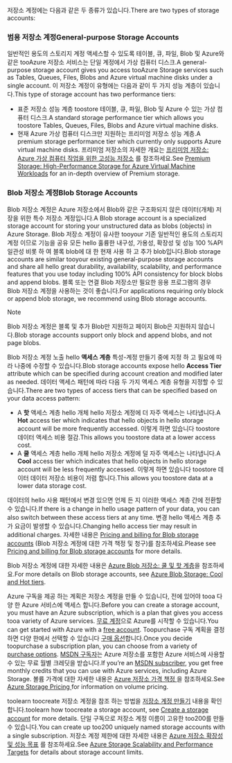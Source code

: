 <span data-ttu-id="c247f-101">저장소 계정에는 다음과 같은 두 종류가 있습니다.</span><span class="sxs-lookup"><span data-stu-id="c247f-101">There are two types of storage accounts:</span></span>

### <a name="general-purpose-storage-accounts"></a><span data-ttu-id="c247f-102">범용 저장소 계정</span><span class="sxs-lookup"><span data-stu-id="c247f-102">General-purpose Storage Accounts</span></span>
<span data-ttu-id="c247f-103">일반적인 용도의 스토리지 계정 액세스할 수 있도록 테이블, 큐, 파일, Blob 및 Azure와 같은 tooAzure 저장소 서비스는 단일 계정에서 가상 컴퓨터 디스크.</span><span class="sxs-lookup"><span data-stu-id="c247f-103">A general-purpose storage account gives you access tooAzure Storage services such as Tables, Queues, Files, Blobs and Azure virtual machine disks under a single account.</span></span> <span data-ttu-id="c247f-104">이 저장소 계정이 유형에는 다음과 같이 두 가지 성능 계층이 있습니다.</span><span class="sxs-lookup"><span data-stu-id="c247f-104">This type of storage account has two performance tiers:</span></span>

* <span data-ttu-id="c247f-105">표준 저장소 성능 계층 toostore 테이블, 큐, 파일, Blob 및 Azure 수 있는 가상 컴퓨터 디스크.</span><span class="sxs-lookup"><span data-stu-id="c247f-105">A standard storage performance tier which allows you toostore Tables, Queues, Files, Blobs and Azure virtual machine disks.</span></span>
* <span data-ttu-id="c247f-106">현재 Azure 가상 컴퓨터 디스크만 지원하는 프리미엄 저장소 성능 계층.</span><span class="sxs-lookup"><span data-stu-id="c247f-106">A premium storage performance tier which currently only supports Azure virtual machine disks.</span></span> <span data-ttu-id="c247f-107">프리미엄 저장소의 자세한 개요는 [프리미엄 저장소: Azure 가상 컴퓨터 작업을 위한 고성능 저장소](../articles/storage/common/storage-premium-storage.md) 를 참조하세요.</span><span class="sxs-lookup"><span data-stu-id="c247f-107">See [Premium Storage: High-Performance Storage for Azure Virtual Machine Workloads](../articles/storage/common/storage-premium-storage.md) for an in-depth overview of Premium storage.</span></span>

### <a name="blob-storage-accounts"></a><span data-ttu-id="c247f-108">Blob 저장소 계정</span><span class="sxs-lookup"><span data-stu-id="c247f-108">Blob Storage Accounts</span></span>
<span data-ttu-id="c247f-109">Blob 저장소 계정은 Azure 저장소에서 Blob와 같은 구조화되지 않은 데이터(개체) 저장을 위한 특수 저장소 계정입니다.</span><span class="sxs-lookup"><span data-stu-id="c247f-109">A Blob storage account is a specialized storage account for storing your unstructured data as blobs (objects) in Azure Storage.</span></span> <span data-ttu-id="c247f-110">Blob 저장소 계정이 유사한 tooyour 기존 일반적인 용도의 스토리지 계정 이므로 기능을 공유 모든 hello 훌륭한 내구성, 가용성, 확장성 및 성능 100 %API 일관성 비롯 하 여 블록 blob에 대 한 현재 사용 하 고 추가 blob입니다.</span><span class="sxs-lookup"><span data-stu-id="c247f-110">Blob storage accounts are similar tooyour existing general-purpose storage accounts and share all hello great durability, availability, scalability, and performance features that you use today including 100% API consistency for block blobs and append blobs.</span></span> <span data-ttu-id="c247f-111">블록 또는 연결 Blob 저장소만 필요한 응용 프로그램의 경우 Blob 저장소 계정을 사용하는 것이 좋습니다.</span><span class="sxs-lookup"><span data-stu-id="c247f-111">For applications requiring only block or append blob storage, we recommend using Blob storage accounts.</span></span>

> [!NOTE]
> <span data-ttu-id="c247f-112">Blob 저장소 계정은 블록 및 추가 Blob만 지원하고 페이지 Blob은 지원하지 않습니다.</span><span class="sxs-lookup"><span data-stu-id="c247f-112">Blob storage accounts support only block and append blobs, and not page blobs.</span></span>
> 
> 

<span data-ttu-id="c247f-113">Blob 저장소 계정 노출 hello **액세스 계층** 특성-계정 만들기 중에 지정 하 고 필요에 따라 나중에 수정할 수 있습니다.</span><span class="sxs-lookup"><span data-stu-id="c247f-113">Blob storage accounts expose hello **Access Tier** attribute which can be specified during account creation and modified later as needed.</span></span> <span data-ttu-id="c247f-114">데이터 액세스 패턴에 따라 다음 두 가지 액세스 계층 유형을 지정할 수 있습니다.</span><span class="sxs-lookup"><span data-stu-id="c247f-114">There are two types of access tiers that can be specified based on your data access pattern:</span></span>

* <span data-ttu-id="c247f-115">A **핫** 액세스 계층 hello 개체 hello 저장소 계정에 더 자주 액세스는 나타냅니다.</span><span class="sxs-lookup"><span data-stu-id="c247f-115">A **Hot** access tier which indicates that hello objects in hello storage account will be more frequently accessed.</span></span> <span data-ttu-id="c247f-116">이렇게 하면 있습니다 toostore 데이터 액세스 비용 절감.</span><span class="sxs-lookup"><span data-stu-id="c247f-116">This allows you toostore data at a lower access cost.</span></span>
* <span data-ttu-id="c247f-117">A **쿨** 액세스 계층 hello 개체 hello 저장소 계정에 덜 자주 액세스는 나타냅니다.</span><span class="sxs-lookup"><span data-stu-id="c247f-117">A **Cool** access tier which indicates that hello objects in hello storage account will be less frequently accessed.</span></span> <span data-ttu-id="c247f-118">이렇게 하면 있습니다 toostore 데이터 데이터 저장소 비용이 저렴 합니다.</span><span class="sxs-lookup"><span data-stu-id="c247f-118">This allows you toostore data at a lower data storage cost.</span></span>

<span data-ttu-id="c247f-119">데이터의 hello 사용 패턴에서 변경 있으면 언제 든 지 이러한 액세스 계층 간에 전환할 수 있습니다.</span><span class="sxs-lookup"><span data-stu-id="c247f-119">If there is a change in hello usage pattern of your data, you can also switch between these access tiers at any time.</span></span> <span data-ttu-id="c247f-120">변경 hello 액세스 계층 추가 요금이 발생할 수 있습니다.</span><span class="sxs-lookup"><span data-stu-id="c247f-120">Changing hello access tier may result in additional charges.</span></span> <span data-ttu-id="c247f-121">자세한 내용은 [Pricing and billing for Blob storage accounts](../articles/storage/blobs/storage-blob-storage-tiers.md#pricing-and-billing) (Blob 저장소 계정에 대한 가격 책정 및 청구)를 참조하세요.</span><span class="sxs-lookup"><span data-stu-id="c247f-121">Please see [Pricing and billing for Blob storage accounts](../articles/storage/blobs/storage-blob-storage-tiers.md#pricing-and-billing) for more details.</span></span>

<span data-ttu-id="c247f-122">Blob 저장소 계정에 대한 자세한 내용은 [Azure Blob 저장소: 쿨 및 핫 계층](../articles/storage/blobs/storage-blob-storage-tiers.md)을 참조하세요.</span><span class="sxs-lookup"><span data-stu-id="c247f-122">For more details on Blob storage accounts, see [Azure Blob Storage: Cool and Hot tiers](../articles/storage/blobs/storage-blob-storage-tiers.md).</span></span>

<span data-ttu-id="c247f-123">Azure 구독을 제공 하는 계획은 저장소 계정을 만들 수 있습니다, 전에 있어야 tooa 다양 한 Azure 서비스에 액세스 합니다.</span><span class="sxs-lookup"><span data-stu-id="c247f-123">Before you can create a storage account, you must have an Azure subscription, which is a plan that gives you access tooa variety of Azure services.</span></span> <span data-ttu-id="c247f-124">[무료 계정](https://azure.microsoft.com/pricing/free-trial/)으로 Azure를 시작할 수 있습니다.</span><span class="sxs-lookup"><span data-stu-id="c247f-124">You can get started with Azure with a [free account](https://azure.microsoft.com/pricing/free-trial/).</span></span> <span data-ttu-id="c247f-125">Toopurchase 구독 계획을 결정 하면 다양 한에서 선택할 수 있습니다 [구매 옵션](https://azure.microsoft.com/pricing/purchase-options/)합니다.</span><span class="sxs-lookup"><span data-stu-id="c247f-125">Once you decide toopurchase a subscription plan, you can choose from a variety of [purchase options](https://azure.microsoft.com/pricing/purchase-options/).</span></span> <span data-ttu-id="c247f-126">[MSDN 구독자](https://azure.microsoft.com/pricing/member-offers/msdn-benefits-details/)는 Azure 저장소를 포함한 Azure 서비스에 사용할 수 있는 무료 월별 크레딧을 받습니다.</span><span class="sxs-lookup"><span data-stu-id="c247f-126">If you’re an [MSDN subscriber](https://azure.microsoft.com/pricing/member-offers/msdn-benefits-details/), you get free monthly credits that you can use with Azure services, including Azure Storage.</span></span> <span data-ttu-id="c247f-127">볼륨 가격에 대한 자세한 내용은 [Azure 저장소 가격 책정 ](https://azure.microsoft.com/pricing/details/storage/) 을 참조하세요.</span><span class="sxs-lookup"><span data-stu-id="c247f-127">See [Azure Storage Pricing ](https://azure.microsoft.com/pricing/details/storage/) for information on volume pricing.</span></span>

<span data-ttu-id="c247f-128">toolearn toocreate 저장소 계정을 참조 하는 방법을 [저장소 계정 만들기](../articles/storage/common/storage-create-storage-account.md#create-a-storage-account) 내용을 확인 합니다.</span><span class="sxs-lookup"><span data-stu-id="c247f-128">toolearn how toocreate a storage account, see [Create a storage account](../articles/storage/common/storage-create-storage-account.md#create-a-storage-account) for more details.</span></span> <span data-ttu-id="c247f-129">단일 구독으로 저장소 계정 이름이 고유한 too200를 만들 수 있습니다.</span><span class="sxs-lookup"><span data-stu-id="c247f-129">You can create up too200 uniquely named storage accounts with a single subscription.</span></span> <span data-ttu-id="c247f-130">저장소 계정 제한에 대한 자세한 내용은 [Azure 저장소 확장성 및 성능 목표](../articles/storage/common/storage-scalability-targets.md) 를 참조하세요.</span><span class="sxs-lookup"><span data-stu-id="c247f-130">See [Azure Storage Scalability and Performance Targets](../articles/storage/common/storage-scalability-targets.md) for details about storage account limits.</span></span>

